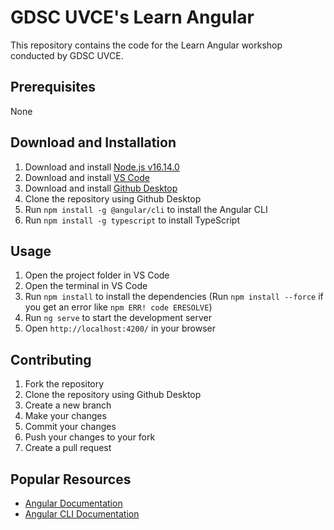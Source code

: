 # GDSC UVCE's Learn Angular

This repository contains the code for the Learn Angular workshop conducted by GDSC UVCE.

## Prerequisites
None

## Download and Installation
1. Download and install [Node.js v16.14.0](https://nodejs.org/download/release/v16.14.0/node-v16.14.0-x64.msi)
2. Download and install [VS Code](https://code.visualstudio.com/download)
3. Download and install [Github Desktop](https://desktop.github.com/)
4. Clone the repository using Github Desktop
5. Run `npm install -g @angular/cli` to install the Angular CLI
6. Run `npm install -g typescript` to install TypeScript


## Usage
1. Open the project folder in VS Code
2. Open the terminal in VS Code
3. Run `npm install` to install the dependencies (Run `npm install --force` if you get an error like `npm ERR! code ERESOLVE`)
4. Run `ng serve` to start the development server
5. Open `http://localhost:4200/` in your browser

## Contributing
1. Fork the repository
2. Clone the repository using Github Desktop
3. Create a new branch
4. Make your changes
5. Commit your changes
6. Push your changes to your fork
7. Create a pull request

## Popular Resources
- [Angular Documentation](https://angular.io/docs)
- [Angular CLI Documentation](https://angular.io/cli)


 
